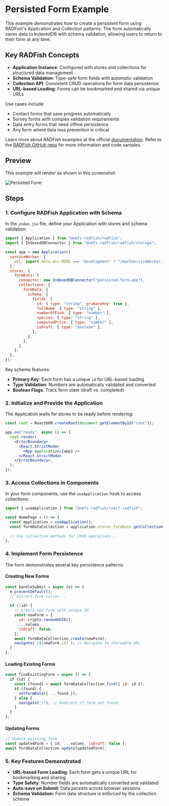 # Persisted Form Example

This example demonstrates how to create a persistent form using RADFish's Application and Collection patterns. The form automatically saves data to IndexedDB with schema validation, allowing users to return to their form at any time.

## Key RADFish Concepts

- **Application Instance**: Configured with stores and collections for structured data management
- **Schema Validation**: Type-safe form fields with automatic validation
- **Collection API**: Consistent CRUD operations for form data persistence
- **URL-based Loading**: Forms can be bookmarked and shared via unique URLs

Use cases include:
- Contact forms that save progress automatically
- Survey forms with complex validation requirements
- Data entry forms that need offline persistence
- Any form where data loss prevention is critical

Learn more about RADFish examples at the official [documentation](https://nmfs-radfish.github.io/radfish/developer-documentation/examples-and-templates#examples). Refer to the [RADFish GitHub repo](https://nmfs-radfish.github.io/radfish/) for more information and code samples.

## Preview
This example will render as shown in this screenshot:

![Persisted Form](./src/assets/persisted-form.png)

## Steps

### 1. Configure RADFish Application with Schema
In the `index.jsx` file, define your Application with stores and schema validation:

```jsx
import { Application } from "@nmfs-radfish/radfish";
import { IndexedDBConnector } from "@nmfs-radfish/radfish/storage";

const app = new Application({
  serviceWorker: {
    url: import.meta.env.MODE === "development" ? "/mockServiceWorker.js" : "/service-worker.js",
  },
  stores: {
    formData: {
      connector: new IndexedDBConnector("persisted-form-app"),
      collections: {
        formData: {
          schema: {
            fields: {
              id: { type: "string", primaryKey: true },
              fullName: { type: "string" },
              numberOfFish: { type: "number" },
              species: { type: "string" },
              computedPrice: { type: "number" },
              isDraft: { type: "boolean" },
            },
          },
        },
      },
    },
  },
});
```

Key schema features:
- **Primary Key**: Each form has a unique `id` for URL-based loading
- **Type Validation**: Numbers are automatically validated and converted
- **Boolean Flags**: Track form state (draft vs. completed)

### 2. Initialize and Provide the Application
The Application waits for stores to be ready before rendering:

```jsx
const root = ReactDOM.createRoot(document.getElementById("root"));

app.on("ready", async () => {
  root.render(
    <ErrorBoundary>
      <React.StrictMode>
        <App application={app} />
      </React.StrictMode>
    </ErrorBoundary>,
  );
});
```

### 3. Access Collections in Components
In your form components, use the `useApplication` hook to access collections:

```jsx
import { useApplication } from "@nmfs-radfish/react-radfish";

const HomePage = () => {
  const application = useApplication();
  const formDataCollection = application.stores.formData.getCollection("formData");
  
  // Use collection methods for CRUD operations...
};
```

### 4. Implement Form Persistence
The form demonstrates several key persistence patterns:

#### Creating New Forms
```jsx
const handleSubmit = async (e) => {
  e.preventDefault();
  // Extract form values...
  
  if (!id) {
    // Create new form with unique ID
    const newForm = {
      id: crypto.randomUUID(),
      ...values,
      isDraft: false,
    };
    await formDataCollection.create(newForm);
    navigate(`/${newForm.id}`); // Navigate to shareable URL
  }
};
```

#### Loading Existing Forms
```jsx
const findExistingForm = async () => {
  if (id) {
    const [found] = await formDataCollection.find({ id: id });
    if (found) {
      setFormData({ ...found });
    } else {
      navigate("/"); // Redirect if form not found
    }
  }
};
```

#### Updating Forms
```jsx
// Update existing form
const updatedForm = { id, ...values, isDraft: false };
await formDataCollection.update(updatedForm);
```

### 5. Key Features Demonstrated
- **URL-based Form Loading**: Each form gets a unique URL for bookmarking and sharing
- **Type Safety**: Number fields are automatically converted and validated
- **Auto-save on Submit**: Data persists across browser sessions
- **Schema Validation**: Form data structure is enforced by the collection schema

